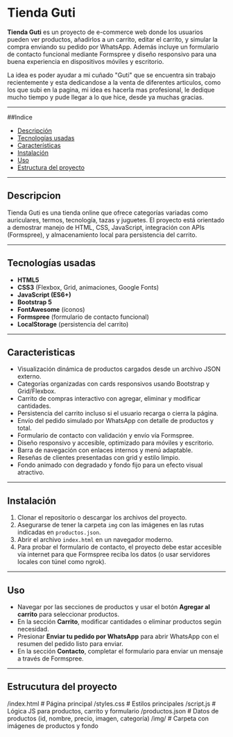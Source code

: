 # Tienda Guti

**Tienda Guti** es un proyecto de e-commerce web donde los usuarios pueden ver productos, añadirlos a un carrito, editar el carrito, y simular la compra enviando su pedido por WhatsApp. Además incluye un formulario de contacto funcional mediante Formspree y diseño responsivo para una buena experiencia en dispositivos móviles y escritorio.

La idea es poder ayudar a mi cuñado "Guti" que se encuentra sin trabajo recientemente y esta dedicandose a la venta de diferentes articulos, como los que subi en la pagina, mi idea es hacerla mas profesional, le dedique mucho tiempo y pude llegar a lo que hice, desde ya muchas gracias.

---

##Indice

- [Descripción](#descripción)  
- [Tecnologías usadas](#tecnologías-usadas)  
- [Características](#características)  
- [Instalación](#instalación)  
- [Uso](#uso)  
- [Estructura del proyecto](#estructura-del-proyecto)  

---

## Descripcion 

Tienda Guti es una tienda online que ofrece categorías variadas como auriculares, termos, tecnología, tazas y juguetes. El proyecto está orientado a demostrar manejo de HTML, CSS, JavaScript, integración con APIs (Formspree), y almacenamiento local para persistencia del carrito.

---

## Tecnologías usadas

- **HTML5**  
- **CSS3** (Flexbox, Grid, animaciones, Google Fonts)  
- **JavaScript (ES6+)**  
- **Bootstrap 5**  
- **FontAwesome** (íconos)  
- **Formspree** (formulario de contacto funcional)  
- **LocalStorage** (persistencia del carrito)  

---

## Caracteristicas

- Visualización dinámica de productos cargados desde un archivo JSON externo.  
- Categorías organizadas con cards responsivos usando Bootstrap y Grid/Flexbox.  
- Carrito de compras interactivo con agregar, eliminar y modificar cantidades.  
- Persistencia del carrito incluso si el usuario recarga o cierra la página.  
- Envío del pedido simulado por WhatsApp con detalle de productos y total.  
- Formulario de contacto con validación y envío vía Formspree.  
- Diseño responsivo y accesible, optimizado para móviles y escritorio.  
- Barra de navegación con enlaces internos y menú adaptable.  
- Reseñas de clientes presentadas con grid y estilo limpio.  
- Fondo animado con degradado y fondo fijo para un efecto visual atractivo.  

---

## Instalación

1. Clonar el repositorio o descargar los archivos del proyecto.  
2. Asegurarse de tener la carpeta `img` con las imágenes en las rutas indicadas en `productos.json`.  
3. Abrir el archivo `index.html` en un navegador moderno.  
4. Para probar el formulario de contacto, el proyecto debe estar accesible vía internet para que Formspree reciba los datos (o usar servidores locales con túnel como ngrok).  

---

## Uso

- Navegar por las secciones de productos y usar el botón **Agregar al carrito** para seleccionar productos.  
- En la sección **Carrito**, modificar cantidades o eliminar productos según necesidad.  
- Presionar **Enviar tu pedido por WhatsApp** para abrir WhatsApp con el resumen del pedido listo para enviar.  
- En la sección **Contacto**, completar el formulario para enviar un mensaje a través de Formspree.  

---

## Estrucutura del proyecto

/index.html # Página principal
/styles.css # Estilos principales
/script.js # Lógica JS para productos, carrito y formulario
/productos.json # Datos de productos (id, nombre, precio, imagen, categoría)
/img/ # Carpeta con imágenes de productos y fondo
